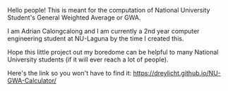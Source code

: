 Hello people! This is meant for the computation of National University Student's General Weighted Average or GWA. 

I am Adrian Calongcalong and I am currently a 2nd year computer engineering student at NU-Laguna by the time I created this.

Hope this little project out my boredome can be helpful to many National University students (if it will ever reach a lot of people).

Here's the link so you won't have to find it: https://dreylicht.github.io/NU-GWA-Calculator/
